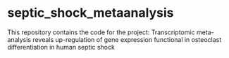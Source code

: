 # septic_shock_metaanalysis
This repository contains the code for the project: Transcriptomic meta-analysis reveals up-regulation of gene expression functional in osteoclast differentiation in human septic shock
